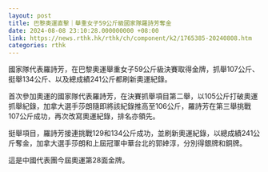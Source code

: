 ```yaml
---
layout: post
title: 巴黎奧運直擊｜舉重女子59公斤級國家隊羅詩芳奪金
date: 2024-08-08 23:10:28.000000000 +08:00
link: https://news.rthk.hk/rthk/ch/component/k2/1765385-20240808.htm
categories: rthk
---
```


國家隊代表羅詩芳，在巴黎奧運舉重女子59公斤級決賽取得金牌，抓舉107公斤、挺舉134公斤、以及總成績241公斤都刷新奧運紀錄。

首次參加奧運的國家隊代表羅詩芳，在決賽抓舉項目第二舉，以105公斤打破奧運抓舉紀錄，加拿大選手莎朗隨即將該紀錄推高至106公斤，羅詩芳在第三舉挑戰107公斤成功，再次改寫奧運紀錄，排名亦領先。

挺舉項目，羅詩芳接連挑戰129和134公斤成功，並刷新奧運紀錄，以總成績241公斤奪金，加拿大選手莎朗和上屆冠軍中華台北的郭婞淳，分別得銀牌和銅牌。

這是中國代表團今屆奧運第28面金牌。
